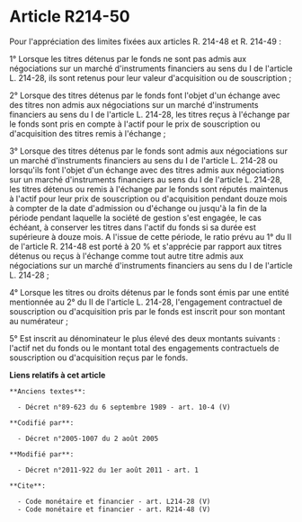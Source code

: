 # Article R214-50

Pour l'appréciation des limites fixées aux articles R. 214-48 et R. 214-49 : 

1° Lorsque les titres détenus par le fonds ne sont pas admis aux négociations sur un marché d'instruments financiers au sens
du I de l'article L. 214-28, ils sont retenus pour leur valeur d'acquisition ou de souscription ; 

2° Lorsque des titres détenus par le fonds font l'objet d'un échange avec des titres non admis aux négociations sur un marché
d'instruments financiers au sens du I de l'article L. 214-28, les titres reçus à l'échange par le fonds sont pris en compte à
l'actif pour le prix de souscription ou d'acquisition des titres remis à l'échange ; 

3° Lorsque des titres détenus par le fonds sont admis aux négociations sur un marché d'instruments financiers au sens du I de
l'article L. 214-28 ou lorsqu'ils font l'objet d'un échange avec des titres admis aux négociations sur un marché
d'instruments financiers au sens du I de l'article L. 214-28, les titres détenus ou remis à l'échange par le fonds sont
réputés maintenus à l'actif pour leur prix de souscription ou d'acquisition pendant douze mois à compter de la date
d'admission ou d'échange ou jusqu'à la fin de la période pendant laquelle la société de gestion s'est engagée, le cas
échéant, à conserver les titres dans l'actif du fonds si sa durée est supérieure à douze mois. A l'issue de cette période, le
ratio prévu au 1° du II de l'article R. 214-48 est porté à 20 % et s'apprécie par rapport aux titres détenus ou reçus à
l'échange comme tout autre titre admis aux négociations sur un marché d'instruments financiers au sens du I de l'article L.
214-28 ; 

4° Lorsque les titres ou droits détenus par le fonds sont émis par une entité mentionnée au 2° du II de l'article L. 214-28,
l'engagement contractuel de souscription ou d'acquisition pris par le fonds est inscrit pour son montant au numérateur ; 

5° Est inscrit au dénominateur le plus élevé des deux montants suivants : l'actif net du fonds ou le montant total des
engagements contractuels de souscription ou d'acquisition reçus par le fonds.

**Liens relatifs à cet article**

	**Anciens textes**:

	  - Décret n°89-623 du 6 septembre 1989 - art. 10-4 (V)

	**Codifié par**:

	  - Décret n°2005-1007 du 2 août 2005

	**Modifié par**:

	  - Décret n°2011-922 du 1er août 2011 - art. 1

	**Cite**:

	  - Code monétaire et financier - art. L214-28 (V)
	  - Code monétaire et financier - art. R214-48 (V)
